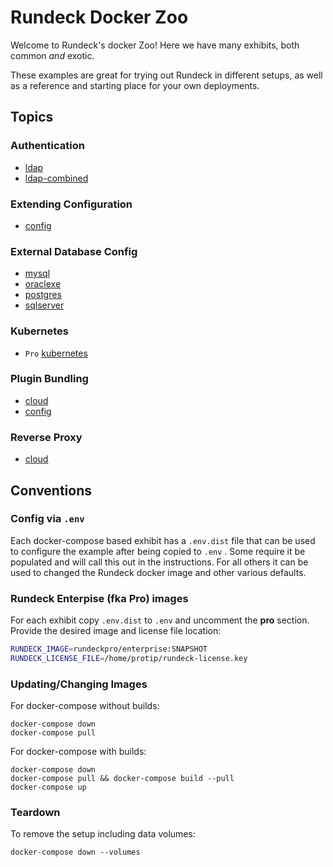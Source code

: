 Rundeck Docker Zoo
==================

Welcome to Rundeck's docker Zoo! Here we have many exhibits, both
common _and_ exotic.

These examples are great for trying out Rundeck in different setups,
as well as a reference and starting place for your own deployments.

## Topics

### Authentication
* [ldap](./ldap)
* [ldap-combined](./ldap-combined)

### Extending Configuration 
* [config](./config)

### External Database Config
* [mysql](./mysql)
* [oraclexe](./oraclexe)
* [postgres](./postgres)
* [sqlserver](./sqlserver)

### Kubernetes
* `Pro` [kubernetes](./kubernetes)

### Plugin Bundling
* [cloud](./cloud)
* [config](./config)

### Reverse Proxy
* [cloud](./cloud)


## Conventions

### Config via `.env`
Each docker-compose based exhibit has a `.env.dist` file that can be used to
configure the example after being copied to `.env` . Some require it be populated
and will call this out in the instructions. For all others it can be used to
changed the Rundeck docker image and other various defaults.


### Rundeck Enterpise (fka Pro) images
For each exhibit copy `.env.dist` to `.env` and uncomment the
**pro** section. Provide the desired image and license file location:
```bash
RUNDECK_IMAGE=rundeckpro/enterprise:SNAPSHOT
RUNDECK_LICENSE_FILE=/home/protip/rundeck-license.key
```

### Updating/Changing Images
For docker-compose without builds:
```
docker-compose down
docker-compose pull
```

For docker-compose with builds:
```
docker-compose down
docker-compose pull && docker-compose build --pull
docker-compose up
```

### Teardown
To remove the setup including data volumes:
```
docker-compose down --volumes
```
